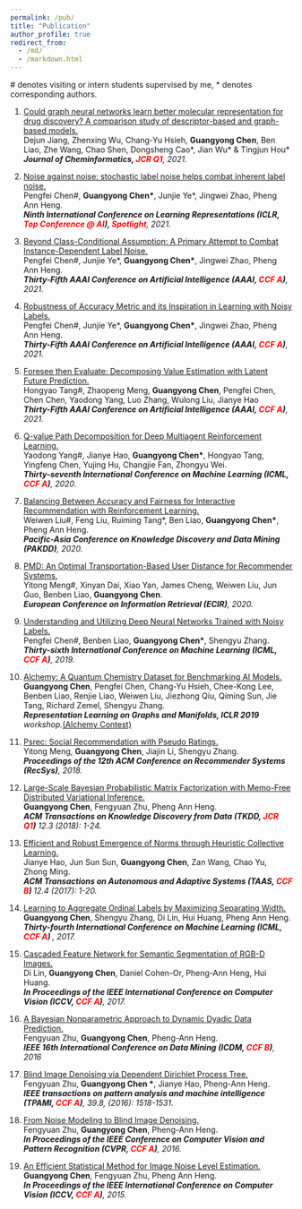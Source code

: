 ```yaml
---
permalink: /pub/
title: "Publication"
author_profile: true
redirect_from: 
  - /md/
  - /markdown.html
---
```

\# denotes visiting or intern students supervised by me, \* denotes corresponding authors.

1. <a class="paper-title" href="https://jcheminf.biomedcentral.com/articles/10.1186/s13321-020-00479-8"> Could graph neural networks learn better molecular representation for drug discovery? A comparison study of descriptor-based and graph-based models.</a> <br> Dejun Jiang, Zhenxing Wu, Chang-Yu Hsieh, <b>Guangyong Chen</b>, Ben Liao, Zhe Wang, Chao Shen, Dongsheng Cao*, Jian Wu* & Tingjun Hou* <br><i> <b>Journal of Cheminformatics, <font color=red> JCR Q1</font></b>, 2021. </i><br>

1. <a class="paper-title" href="https://openreview.net/pdf?id=80FMcTSZ6J0">  Noise against noise: stochastic label noise helps combat inherent label noise.</a> <br> Pengfei Chen#, <b>Guangyong Chen*</b>, Junjie Ye*, Jingwei Zhao, Pheng Ann Heng. <br><i> <b> Ninth International Conference on Learning Representations (ICLR, <font color=red> Top Conference @ AI</font>), <font color=red> Spotlight</font></b>, 2021. </i> <br>

1. <a class="paper-title" href="https://arxiv.org/abs/2012.05458">  Beyond Class-Conditional Assumption: A Primary Attempt to Combat Instance-Dependent Label Noise.</a> <br> Pengfei Chen#, Junjie Ye*, <b>Guangyong Chen*</b>, Jingwei Zhao, Pheng Ann Heng. <br><i><b> Thirty-Fifth AAAI Conference on Artificial Intelligence (AAAI, <font color=red> CCF A</font>)</b>, 2021.</i><br>

1. <a class="paper-title" href="https://arxiv.org/abs/2012.04193"> Robustness of Accuracy Metric and its Inspiration in Learning with Noisy Labels.</a> <br>Pengfei Chen#, Junjie Ye*, <b>Guangyong Chen*</b>, Jingwei Zhao, Pheng Ann Heng. <br><i> <b> Thirty-Fifth AAAI Conference on Artificial Intelligence (AAAI, <font color=red> CCF A</font>)</b>, 2021. </i><br>

1. <a class="paper-title" href="https://arxiv.org/abs/2002.03950"> Foresee then Evaluate: Decomposing Value Estimation with Latent Future Prediction.</a> <br> Hongyao Tang#, Zhaopeng Meng, <b>Guangyong Chen</b>, Pengfei Chen, Chen Chen, Yaodong Yang, Luo Zhang, Wulong Liu, Jianye Hao <br><i><b> Thirty-Fifth AAAI Conference on Artificial Intelligence (AAAI, <font color=red> CCF A</font>)</b>, 2021.</i><br>

1. <a class="paper-title" href="https://arxiv.org/abs/2002.03950">  Q-value Path Decomposition for Deep Multiagent Reinforcement Learning.</a> <br> Yaodong Yang#, Jianye Hao, <b>Guangyong Chen*</b>, Hongyao Tang, Yingfeng Chen, Yujing Hu, Changjie Fan, Zhongyu Wei. <br><i><b> Thirty-seventh International Conference on Machine Learning (ICML, <font color=red> CCF A</font>)</b>, 2020.</i><br>

1. <a class="paper-title" href="https://link.springer.com/chapter/10.1007/978-3-030-47426-3_13"> Balancing Between Accuracy and Fairness for Interactive Recommendation with Reinforcement Learning.</a> <br> Weiwen Liu#, Feng Liu, Ruiming Tang*, Ben Liao, <b>Guangyong Chen*</b>, Pheng Ann Heng. <br><i><b> Pacific-Asia Conference on Knowledge Discovery and Data Mining (PAKDD)</b>, 2020.</i><br>

1. <a class="paper-title" href="https://link.springer.com/chapter/10.1007/978-3-030-45442-5_34"> PMD: An Optimal Transportation-Based User Distance for Recommender Systems.</a> <br> Yitong Meng#, Xinyan Dai, Xiao Yan, James Cheng, Weiwen Liu, Jun Guo, Benben Liao, <b>Guangyong Chen</b>. <br><i><b> European Conference on Information Retrieval (ECIR)</b>, 2020.</i><br>

1. <a class="paper-title" href="http://proceedings.mlr.press/v97/chen19g.html"> Understanding and Utilizing Deep Neural Networks Trained with Noisy Labels.</a> <br> Pengfei Chen#, Benben Liao, <b>Guangyong Chen*</b>, Shengyu Zhang. <br><i><b> Thirty-sixth International Conference on Machine Learning (ICML, <font color=red> CCF A</font>)</b>, 2019.</i><br>

1. <a class="paper-title" href="https://rlgm.github.io/papers/31.pdf"> Alchemy: A Quantum Chemistry Dataset for Benchmarking AI Models.</a> <br> <b>Guangyong Chen</b>, Pengfei Chen, Chang-Yu Hsieh, Chee-Kong Lee, Benben Liao, Renjie Liao, Weiwen Liu, Jiezhong Qiu, Qiming Sun, Jie Tang, Richard Zemel, Shengyu Zhang. <br><i><b> Representation Learning on Graphs and Manifolds, ICLR 2019</b> workshop.</i><a href="https://alchemy.tencent.com/">(Alchemy Contest)</a><br>

1. <a class="paper-title" href="https://dl.acm.org/doi/abs/10.1145/3240323.3240390"> Psrec: Social Recommendation with Pseudo Ratings.</a> <br> Yitong Meng, <b>Guangyong Chen</b>, Jiajin Li, Shengyu Zhang. <br><i><b> Proceedings of the 12th ACM Conference on Recommender Systems (RecSys)</b>, 2018.</i><br>

1. <a class="paper-title" href="https://dl.acm.org/doi/abs/10.1145/3161886"> Large-Scale Bayesian Probabilistic Matrix Factorization with Memo-Free Distributed Variational Inference.</a> <br> <b>Guangyong Chen</b>, Fengyuan Zhu, Pheng Ann Heng. <br><i><b> ACM Transactions on Knowledge Discovery from Data (TKDD, <font color=red> JCR Q1</font>)</b> 12.3 (2018): 1-24.</i><br>

1. <a class="paper-title" href="https://dl.acm.org/doi/pdf/10.1145/3127498"> Efficient and Robust Emergence of Norms through Heuristic Collective Learning.</a> <br> Jianye Hao, Jun Sun Sun, <b>Guangyong Chen</b>, Zan Wang, Chao Yu, Zhong Ming. <br><i><b> ACM Transactions on Autonomous and Adaptive Systems (TAAS, <font color=red> CCF B</font>) </b> 12.4 (2017): 1-20.</i><br>

1. <a class="paper-title" href="https://dl.acm.org/ft_gateway.cfm?id=3305463&type=pdf">Learning to Aggregate Ordinal Labels by Maximizing Separating Width.</a> <br> <b>Guangyong Chen</b>, Shengyu Zhang, Di Lin, Hui Huang, Pheng Ann Heng. <br><i><b> Thirty-fourth International Conference on Machine Learning (ICML, <font color=red> CCF A</font>) </b>, 2017.</i><br>

1. <a class="paper-title" href="http://openaccess.thecvf.com/content_ICCV_2017/papers/Lin_Cascaded_Feature_Network_ICCV_2017_paper.pdf"> Cascaded Feature Network for Semantic Segmentation of RGB-D Images.</a> <br> Di Lin,  <b>Guangyong Chen</b>, Daniel Cohen-Or, Pheng-Ann Heng, Hui Huang. <br><i><b>  In Proceedings of the IEEE International Conference on Computer Vision (ICCV, <font color=red> CCF A</font>)</b>, 2017.</i><br>

1. <a class="paper-title" href="https://ieeexplore.ieee.org/abstract/document/7837897/"> A Bayesian Nonparametric Approach to Dynamic Dyadic Data Prediction.</a> <br> Fengyuan Zhu, <b>Guangyong Chen</b>, Pheng-Ann Heng. <br><i><b>IEEE 16th International Conference on Data Mining (ICDM, <font color=red> CCF B</font>)</b>, 2016</i><br>

1. <a class="paper-title" href="https://ieeexplore.ieee.org/abstract/document/7557070/"> Blind Image Denoising via Dependent Dirichlet Process Tree.</a> <br> Fengyuan Zhu, <b>Guangyong Chen *</b>, Jianye Hao, Pheng-Ann Heng. <br><i><b> IEEE transactions on pattern analysis and machine intelligence (TPAMI, <font color=red> CCF A</font>)</b>, 39.8, (2016): 1518-1531.</i><br>

1. <a class="paper-title" href="https://www.cv-foundation.org/openaccess/content_cvpr_2016/papers/Zhu_From_Noise_Modeling_CVPR_2016_paper.pdf"> From Noise Modeling to Blind Image Denoising.</a> <br> Fengyuan Zhu, <b>Guangyong Chen</b>, Pheng-Ann Heng. <br><i><b> In Proceedings of the IEEE Conference on Computer Vision and Pattern Recognition (CVPR, <font color=red> CCF A</font>)</b>, 2016.</i><br>

1. <a class="paper-title" href="https://www.cv-foundation.org/openaccess/content_iccv_2015/papers/Chen_An_Efficient_Statistical_ICCV_2015_paper.pdf"> An Efficient Statistical Method for Image Noise Level Estimation.</a> <br>  <b>Guangyong Chen</b>, Fengyuan Zhu, Pheng Ann Heng. <br><i><b> In Proceedings of the IEEE International Conference on Computer Vision (ICCV, <font color=red> CCF A</font>)</b>, 2015.</i><br>
